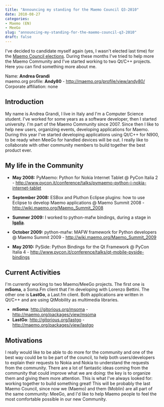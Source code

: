 ```yaml
---
title: "Announcing my standing for the Maemo Council Q3-2010"
date: 2010-08-27
categories: 
- Maemo (EN)
- MeeGo
slug: "announcing-my-standing-for-the-maemo-council-q3-2010"
draft: false
---
```


I've decided to candidate myself again (yes, I wasn't elected last time)
for the [Maemo Council
elections](http://lists.maemo.org/pipermail/maemo-community/2010-August/004399.html).
During these months I've tried to help more the Maemo Community and I've
started working to two Qt/C++ projects. Here you can find something more
about me.

Name: **Andrea Grandi**  
maemo.org profile: **Andy80** - <http://maemo.org/profile/view/andy80/>  
Corporate affiliation: none

## Introduction

My name is Andrea Grandi, I live in Italy and I'm a
Computer Science student. I've worked for some years as a software
developer, then I started university. I'm part of the Maemo Community
since 2007. Since then I like to help new users, organizing events,
developing applications for Maemo. During this year I've started
developing applications using Qt/C++ for N900, to be ready when MeeGo
for handled devices will be out. I really like to collaborate with other
community members to build together the best product ever.

## My life in the Community

- **May 2008:** PyMaemo: Python for Nokia Internet Tablet @ PyCon Italia
2 - <http://www.pycon.it/conference/talks/pymaemo-python-i-nokia-internet-tablet>

- **September 2008:** ESBox and Pluthon Eclipse plugins: how to use
Eclipse to develop Maemo applications @ Maemo Summit 2008 -
<http://wiki.maemo.org/Maemo_Summit_2008>

- **Summer 2009:** I worked to python-mafw bindings, during a stage in
[**Igalia**](http://www.igalia.com).

- **October 2009:** python-mafw: MAFW framework for Python developers @
Maemo Summit 2009 - <http://wiki.maemo.org/Maemo_Summit_2009>

- **May 2010:** PySide: Python Bindings for the Qt Framework @ PyCon
Italia 4 - <http://www.pycon.it/conference/talks/qt-mobile-pyside-bindings>

## Current Activities 

I'm currently working to two Maemo/MeeGo
projects. The first one is **mSoma**, a Soma.Fm client that I'm
developing with Lorenzo Bettini. The other one is **LastGo**, a Last.fm
client. Both applications are written in Qt/C++ and are using QtMobility
as multimedia libraries.

- **mSoma**: <http://gitorious.org/msoma> - <http://maemo.org/packages/view/msoma>  
- **LastGo**: <http://gitorious.org/lastgo> - <http://maemo.org/packages/view/lastgo>

## Motivations 

I really would like to be able to do more for the
community and one of the best way could be to be part of the council, to
help both users/developers to explain their requests to Nokia and Nokia
to understand the requests from the community. There are a lot of
fantastic ideas coming from the community that could improve what we are
doing: the key is to organize them and giving them more attention. This
is what I've always looked for: working together to build something
great! This will be probably the last Maemo Council, since now we
(Maemo) and them (Moblin) are all part of the same community: MeeGo, and
I'd like to help Maemo people to feel the most comfortable possible in
our new Community.

